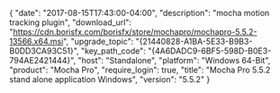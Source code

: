 {
  "date": "2017-08-15T17:43:00-04:00",
  "description": "mocha motion tracking plugin",
  "download_url": "https://cdn.borisfx.com/borisfx/store/mochapro/mochapro-5.5.2-13566.x64.msi",
  "upgrade_topic": "{21440828-A1BA-5E33-B9B3-B0DD3CA93C51}",
  "key_path_code": "{4A6DADC9-6BF5-598D-B0E3-794AE2421444}",
  "host": "Standalone",
  "platform": "Windows 64-Bit",
  "product": "Mocha Pro",
  "require_login": true,
  "title": "Mocha Pro 5.5.2 stand alone application Windows",
  "version": "5.5.2"
}
